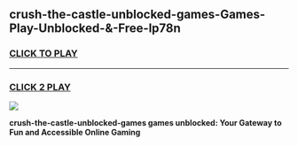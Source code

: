 
## crush-the-castle-unblocked-games-Games-Play-Unblocked-&-Free-lp78n
<h3>
<a href="https://premium76.site?title=crush-the-castle-unblocked-games&ref=24A">CLICK TO PLAY</a></h3>
<hr>

<h3>
<a href="https://premium76.site?title=crush-the-castle-unblocked-games&ref=24A">CLICK 2 PLAY</a>
  
</h3>

<a href="https://premium76.site?title=crush-the-castle-unblocked-games&ref=24A"><img src="https://clearcache.store/games.png"></a>


**crush-the-castle-unblocked-games games unblocked: Your Gateway to Fun and Accessible Online Gaming**
